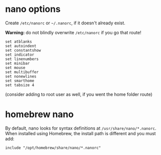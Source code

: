 # nano options

Create `/etc/nanorc` or `~/.nanorc`, if it doesn't already exist.

**Warning:** do not blindly overwrite `/etc/nanorc` if you go that route!

```shell
set atblanks
set autoindent
set constantshow
set indicator
set linenumbers
set minibar
set mouse
set multibuffer
set nonewlines
set smarthome
set tabsize 4
```
(consider adding to root user as well, if you went the home folder route)

# homebrew nano

By default, nano looks for syntax definitions at `/usr/share/nano/*.nanorc`. When installed using Homebrew, the install path is different and you must add:

```shell
include "/opt/homebrew/share/nano/*.nanorc"
```
